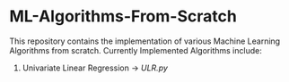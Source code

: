 # ML-Algorithms-From-Scratch
This repository contains the implementation of various Machine Learning Algorithms from scratch.
Currently Implemented Algorithms include:
1. Univariate Linear Regression -> _ULR.py_